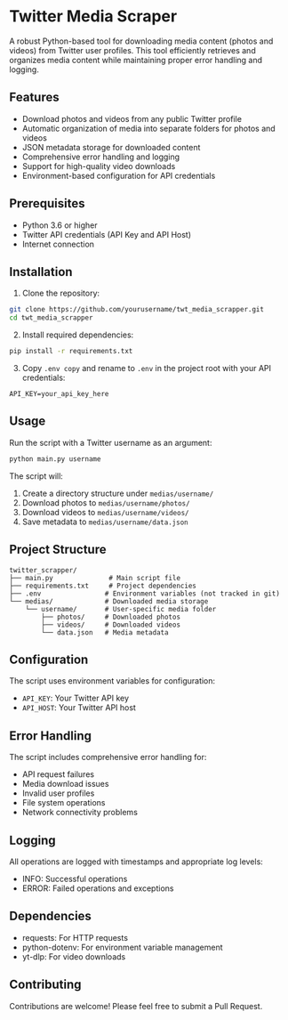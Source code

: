 # Twitter Media Scraper

A robust Python-based tool for downloading media content (photos and videos) from Twitter user profiles. This tool efficiently retrieves and organizes media content while maintaining proper error handling and logging.

## Features

- Download photos and videos from any public Twitter profile
- Automatic organization of media into separate folders for photos and videos
- JSON metadata storage for downloaded content
- Comprehensive error handling and logging
- Support for high-quality video downloads
- Environment-based configuration for API credentials

## Prerequisites

- Python 3.6 or higher
- Twitter API credentials (API Key and API Host)
- Internet connection

## Installation

1. Clone the repository:

```bash
git clone https://github.com/yourusername/twt_media_scrapper.git
cd twt_media_scrapper
```

2. Install required dependencies:

```bash
pip install -r requirements.txt
```

3. Copy `.env copy` and rename to `.env` in the project root with your API credentials:

```
API_KEY=your_api_key_here
```

## Usage

Run the script with a Twitter username as an argument:

```bash
python main.py username
```

The script will:

1. Create a directory structure under `medias/username/`
2. Download photos to `medias/username/photos/`
3. Download videos to `medias/username/videos/`
4. Save metadata to `medias/username/data.json`

## Project Structure

```
twitter_scrapper/
├── main.py              # Main script file
├── requirements.txt     # Project dependencies
├── .env                # Environment variables (not tracked in git)
└── medias/             # Downloaded media storage
    └── username/       # User-specific media folder
        ├── photos/     # Downloaded photos
        ├── videos/     # Downloaded videos
        └── data.json   # Media metadata
```

## Configuration

The script uses environment variables for configuration:

- `API_KEY`: Your Twitter API key
- `API_HOST`: Your Twitter API host

## Error Handling

The script includes comprehensive error handling for:

- API request failures
- Media download issues
- Invalid user profiles
- File system operations
- Network connectivity problems

## Logging

All operations are logged with timestamps and appropriate log levels:

- INFO: Successful operations
- ERROR: Failed operations and exceptions

## Dependencies

- requests: For HTTP requests
- python-dotenv: For environment variable management
- yt-dlp: For video downloads

## Contributing

Contributions are welcome! Please feel free to submit a Pull Request.
